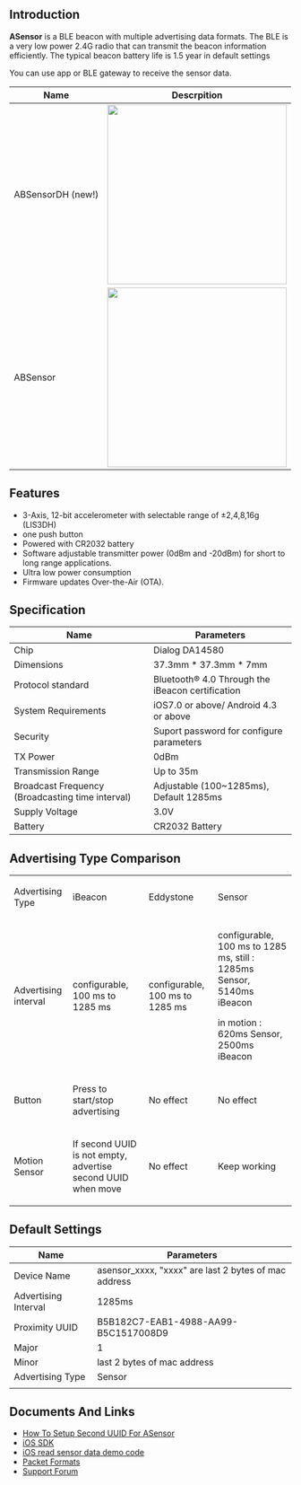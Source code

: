 ## Introduction

**ASensor** is a BLE beacon with multiple advertising data formats. The
BLE is a very low power 2.4G radio that can transmit the beacon
information efficiently. The typical beacon battery life is 1.5 year in
default settings

You can use app or BLE gateway to receive the sensor
data.

| Name               | Descrpition                                                                         |
| ------------------ | ----------------------------------------------------------------------------------- |
| ABSensorDH (new\!) | <img src="//i1.aprbrother.com/ABsensorDHF.jpg-640.jpg" width=320> |
| ABSensor           | <img src="//i1.aprbrother.com/asensor_4.jpg-640.jpg" width="320"> |

## Features

  - 3-Axis, 12-bit accelerometer with selectable range of ±2,4,8,16g
    (LIS3DH)
  - one push button
  - Powered with CR2032 battery
  - Software adjustable transmitter power (0dBm and -20dBm) for short to
    long range applications.
  - Ultra low power consumption
  - Firmware updates Over-the-Air
(OTA).

## Specification

| Name                                             | Parameters                                       |
| ------------------------------------------------ | ------------------------------------------------ |
| Chip                                             | Dialog DA14580                                   |
| Dimensions                                       | 37.3mm \* 37.3mm \* 7mm                          |
| Protocol standard                                | Bluetooth® 4.0 Through the iBeacon certification |
| System Requirements                              | iOS7.0 or above/ Android 4.3 or above            |
| Security                                         | Suport password for configure parameters         |
| TX Power                                         | 0dBm                                             |
| Transmission Range                               | Up to 35m                                        |
| Broadcast Frequency (Broadcasting time interval) | Adjustable (100~1285ms), Default 1285ms          |
| Supply Voltage                                   | 3.0V                                             |
| Battery                                          | CR2032 Battery                                   |

## Advertising Type Comparison

<table>
<tbody>
<tr class="odd">
<td><p>Advertising Type</p></td>
<td><p>iBeacon</p></td>
<td><p>Eddystone</p></td>
<td><p>Sensor</p></td>
</tr>
<tr class="even">
<td><p>Advertising interval</p></td>
<td><p>configurable, 100 ms to 1285 ms</p></td>
<td><p>configurable, 100 ms to 1285 ms</p></td>
<td><p>configurable, 100 ms to 1285 ms, still : 1285ms Sensor, 5140ms iBeacon</p>
<p>in motion : 620ms Sensor, 2500ms iBeacon</p></td>
</tr>
<tr class="odd">
<td><p>Button</p></td>
<td><p>Press to start/stop advertising</p></td>
<td><p>No effect</p></td>
<td><p>No effect</p></td>
</tr>
<tr class="even">
<td><p>Motion Sensor</p></td>
<td><p>If second UUID is not empty, advertise second UUID when move</p></td>
<td><p>No effect</p></td>
<td><p>Keep working</p></td>
</tr>
<tr class="odd">
</tr>
</tbody>
</table>

## Default Settings

| Name                 | Parameters                                            |
| -------------------- | ----------------------------------------------------- |
| Device Name          | asensor_xxxx, "xxxx" are last 2 bytes of mac address |
| Advertising Interval | 1285ms                                                |
| Proximity UUID       | B5B182C7-EAB1-4988-AA99-B5C1517008D9                  |
| Major                | 1                                                     |
| Minor                | last 2 bytes of mac address                           |
| Advertising Type     | Sensor                                                |
|  |

## Documents And Links

  - [How To Setup Second UUID For
    ASensor](How_To_Setup_Second_UUID_For_ASensor.md)
  - [iOS SDK](https://github.com/AprilBrother/ABSensor-iOS-SDK)
  - [iOS read sensor data demo
    code](https://github.com/AprilBrother/iOS-ASensor-demo)
  - [Packet Formats](ASensor_Packet_Formats.md)
  - [Support Forum](http://bbs.aprbrother.com)

